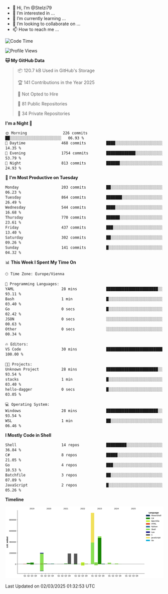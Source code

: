 - 👋 Hi, I’m @Stelzi79
- 👀 I’m interested in ...
- 🌱 I’m currently learning ...
- 💞️ I’m looking to collaborate on ...
- 📫 How to reach me ...

<!--START_SECTION:waka-->
![Code Time](http://img.shields.io/badge/Code%20Time-1%2C118%20hrs%2048%20mins-blue)

![Profile Views](http://img.shields.io/badge/Profile%20Views-0-blue)

**🐱 My GitHub Data** 

> 📦 120.7 kB Used in GitHub's Storage 
 > 
> 🏆 141 Contributions in the Year 2025
 > 
> 🚫 Not Opted to Hire
 > 
> 📜 81 Public Repositories 
 > 
> 🔑 34 Private Repositories 
 > 
**I'm a Night 🦉** 

```text
🌞 Morning                226 commits         ██░░░░░░░░░░░░░░░░░░░░░░░   06.93 % 
🌆 Daytime                468 commits         ████░░░░░░░░░░░░░░░░░░░░░   14.35 % 
🌃 Evening                1754 commits        █████████████░░░░░░░░░░░░   53.79 % 
🌙 Night                  813 commits         ██████░░░░░░░░░░░░░░░░░░░   24.93 % 
```
📅 **I'm Most Productive on Tuesday** 

```text
Monday                   203 commits         ██░░░░░░░░░░░░░░░░░░░░░░░   06.23 % 
Tuesday                  864 commits         ███████░░░░░░░░░░░░░░░░░░   26.49 % 
Wednesday                544 commits         ████░░░░░░░░░░░░░░░░░░░░░   16.68 % 
Thursday                 770 commits         ██████░░░░░░░░░░░░░░░░░░░   23.61 % 
Friday                   437 commits         ███░░░░░░░░░░░░░░░░░░░░░░   13.40 % 
Saturday                 302 commits         ██░░░░░░░░░░░░░░░░░░░░░░░   09.26 % 
Sunday                   141 commits         █░░░░░░░░░░░░░░░░░░░░░░░░   04.32 % 
```


📊 **This Week I Spent My Time On** 

```text
🕑︎ Time Zone: Europe/Vienna

💬 Programming Languages: 
YAML                     28 mins             ███████████████████████░░   93.11 % 
Bash                     1 min               █░░░░░░░░░░░░░░░░░░░░░░░░   03.40 % 
Go                       0 secs              █░░░░░░░░░░░░░░░░░░░░░░░░   02.42 % 
JSON                     0 secs              ░░░░░░░░░░░░░░░░░░░░░░░░░   00.63 % 
Other                    0 secs              ░░░░░░░░░░░░░░░░░░░░░░░░░   00.34 % 

🔥 Editors: 
VS Code                  30 mins             █████████████████████████   100.00 % 

🐱‍💻 Projects: 
Unknown Project          28 mins             ███████████████████████░░   93.54 % 
stacks                   1 min               █░░░░░░░░░░░░░░░░░░░░░░░░   03.40 % 
hello-dagger             0 secs              █░░░░░░░░░░░░░░░░░░░░░░░░   03.05 % 

💻 Operating System: 
Windows                  28 mins             ███████████████████████░░   93.54 % 
WSL                      1 min               ██░░░░░░░░░░░░░░░░░░░░░░░   06.46 % 
```

**I Mostly Code in Shell** 

```text
Shell                    14 repos            █████████░░░░░░░░░░░░░░░░   36.84 % 
C#                       8 repos             █████░░░░░░░░░░░░░░░░░░░░   21.05 % 
Go                       4 repos             ███░░░░░░░░░░░░░░░░░░░░░░   10.53 % 
Batchfile                3 repos             ██░░░░░░░░░░░░░░░░░░░░░░░   07.89 % 
JavaScript               2 repos             █░░░░░░░░░░░░░░░░░░░░░░░░   05.26 % 
```



**Timeline**

![Lines of Code chart](https://raw.githubusercontent.com/Stelzi79/Stelzi79/main/assets/bar_graph.png)


 Last Updated on 02/03/2025 01:32:53 UTC
<!--END_SECTION:waka-->

<!---
Stelzi79/Stelzi79 is a ✨ special ✨ repository because its `README.md` (this file) appears on your GitHub profile.
You can click the Preview link to take a look at your changes.
--->
